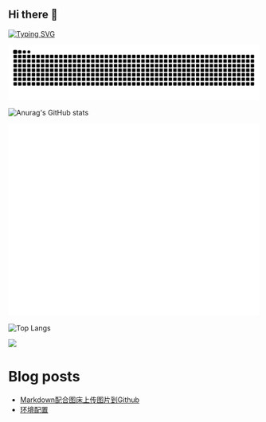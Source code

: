 ## Hi there 👋

<!--
**ninuan/ninuan** is a ✨ _special_ ✨ repository because its `README.md` (this file) appears on your GitHub profile.

Here are some ideas to get you started:

- 🔭 I’m currently working on ...
- 🌱 I’m currently learning ...
- 👯 I’m looking to collaborate on ...
- 🤔 I’m looking for help with ...
- 💬 Ask me about ...
- 📫 How to reach me: ...
- 😄 Pronouns: ...
- ⚡ Fun fact: ...
-->
[![Typing SVG](https://readme-typing-svg.demolab.com?font=Fira+Code&pause=1000&width=435&lines=Welcome+to+my+github)](https://git.io/typing-svg)

<picture>
  <source media="(prefers-color-scheme: dark)" srcset="https://raw.githubusercontent.com/ninuan/ninuan/output/github-contribution-grid-snake-dark.svg">
  <source media="(prefers-color-scheme: light)" srcset="https://raw.githubusercontent.com/ninuan/ninuan/output/github-contribution-grid-snake.svg">
  <img alt="github contribution grid snake animation" src="https://raw.githubusercontent.com/ninuan/ninuan/output/github-contribution-grid-snake.svg">
</picture>

![Anurag's GitHub stats](https://github-readme-stats.vercel.app/api?username=anuraghazra)

![Metrics](/github-metrics.svg)

![Top Langs](https://github-readme-stats.vercel.app/api/top-langs/?username=ninuan)

![](https://stats.justsong.cn/api/csdn?id=weixin_56022603&cn=true)

# Blog posts
<!-- BLOG-POST-LIST:START -->
- [Markdown配合图床上传图片到Github](http://hexo.1234211.xyz/article/239f2d00-2350-8099-b628-d32e9351be79)
- [环境配置](http://hexo.1234211.xyz/article/slam)
<!-- BLOG-POST-LIST:END -->
